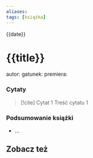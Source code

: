 ```yaml
---
aliases: 
tags: [książka]
---
```


{{date}}

# {{title}}

autor: 
gatunek: 
premiera: 

### Cytaty
> [!cite] Cytat 1
> Treść cytatu 1

### Podsumowanie książki
- ...

## Zobacz też
